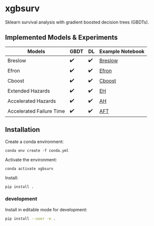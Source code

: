 # xgbsurv
Sklearn survival analysis with gradient boosted decision trees (GBDTs).


## Implemented Models & Experiments

| Models                    | GBDT | DL   | Example Notebook   |
|---------------------------|------|------|--------------------|
| Breslow                   | ✔️    | ✔️    |[Breslow]([../examples/xgbsurv_breslow.ipynb](https://github.com/jatlantic/xgbsurv/blob/main/examples/xgbsurv_breslow.ipynb))|
| Efron                     | ✔️    | ✔️    |[Efron](../xgbsurv/examples/xgbsurv_efron.ipynb)|
| Cboost                    | ✔️    | ✔️    |[Cboost](../xgbsurv/examples/xgbsurv_cboost.ipynb)|
| Extended Hazards          | ✔️    | ✔️    |[EH](../xgbsurv/examples/xgbsurv_eh.ipynb)|
| Accelerated Hazards       | ✔️    | ✔️    |[AH](../xgbsurv/examples/xgbsurv_ah.ipynb)|
| Accelerated Failure Time  | ✔️    | ✔️    |[AFT](../xgbsurv/examples/xgbsurv_aft.ipynb)|



## Installation

Create a conda environment:

```console
conda env create -f conda.yml
```

Activate the environment:

```console
conda activate xgbsurv
```

Install:

```console
pip install .
```

### development

Install in editable mode for development:

```sh
pip install --user -e .
```






